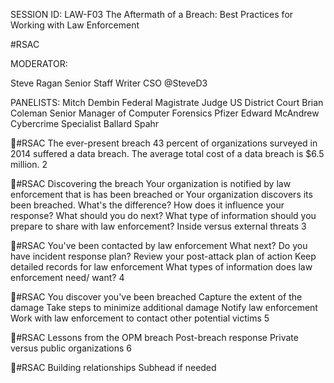 SESSION ID: LAW-F03
The Aftermath of a Breach: Best Practices for Working with Law Enforcement

#RSAC

MODERATOR:

Steve Ragan
Senior Staff Writer CSO @SteveD3

PANELISTS:
Mitch Dembin
Federal Magistrate Judge US District Court
Brian Coleman
Senior Manager of Computer Forensics Pfizer
Edward McAndrew
Cybercrime Specialist Ballard Spahr

#RSAC
The ever-present breach
43 percent of organizations surveyed in 2014 suffered a data breach. The average total cost of a data breach is $6.5 million.
2

#RSAC
Discovering the breach
Your organization is notified by law enforcement that is has been breached or Your organization discovers its been breached.
What's the difference? How does it influence your response? What should you do next? What type of information should you prepare to share with law enforcement?
Inside versus external threats
3

#RSAC
You've been contacted by law enforcement
What next?
Do you have incident response plan? Review your post-attack plan of action
Keep detailed records for law enforcement What types of information does law enforcement need/ want?
4

#RSAC
You discover you've been breached
Capture the extent of the damage Take steps to minimize additional damage Notify law enforcement Work with law enforcement to contact other potential victims
5

#RSAC
Lessons from the OPM breach
Post-breach response Private versus public organizations
6

#RSAC
Building relationships
Subhead if needed

